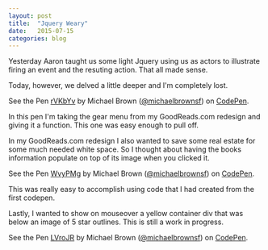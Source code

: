 ```yaml
---
layout: post
title:  "Jquery Weary"
date:   2015-07-15
categories: blog
---
```

Yesterday Aaron taught us some light Jquery using us as actors to illustrate firing an event and the resuting action. That all made sense.

Today, however, we delved a little deeper and I'm completely lost. 

<p data-height="268" data-theme-id="0" data-slug-hash="rVKbYv" data-default-tab="result" data-user="michaelbrownsf" class='codepen'>See the Pen <a href='http://codepen.io/michaelbrownsf/pen/rVKbYv/'>rVKbYv</a> by Michael Brown (<a href='http://codepen.io/michaelbrownsf'>@michaelbrownsf</a>) on <a href='http://codepen.io'>CodePen</a>.</p>
<script async src="//assets.codepen.io/assets/embed/ei.js"></script>

In this pen I'm taking the gear menu from my GoodReads.com redesign and giving it a function. This one was easy enough to pull off. 

In my GoodReads.com redesign I also wanted to save some real estate for some much needed white space. So I thought about having the books information populate on top of its image when you clicked it.

<p data-height="268" data-theme-id="0" data-slug-hash="WvyPMg" data-default-tab="result" data-user="michaelbrownsf" class='codepen'>See the Pen <a href='http://codepen.io/michaelbrownsf/pen/WvyPMg/'>WvyPMg</a> by Michael Brown (<a href='http://codepen.io/michaelbrownsf'>@michaelbrownsf</a>) on <a href='http://codepen.io'>CodePen</a>.</p>
<script async src="//assets.codepen.io/assets/embed/ei.js"></script>

This was really easy to accomplish using code that I had created from the first codepen.

Lastly, I wanted to show on mouseover a yellow container div that was below an image of 5 star outlines. This is still a work in progress.

<p data-height="268" data-theme-id="0" data-slug-hash="LVroJR" data-default-tab="result" data-user="michaelbrownsf" class='codepen'>See the Pen <a href='http://codepen.io/michaelbrownsf/pen/LVroJR/'>LVroJR</a> by Michael Brown (<a href='http://codepen.io/michaelbrownsf'>@michaelbrownsf</a>) on <a href='http://codepen.io'>CodePen</a>.</p>
<script async src="//assets.codepen.io/assets/embed/ei.js"></script>



